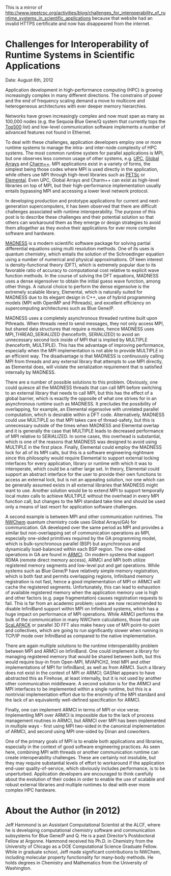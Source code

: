 This is a mirror of http://www.ieeetcsc.org/activities/blog/challenges_for_interoperability_of_runtime_systems_in_scientific_applications because that website had an invalid HTTPS certificate and now has disappeared from the internet.

# Challenges for Interoperability of Runtime Systems in Scientific Applications

Date: August 6th, 2012

Application development in high-performance computing (HPC) is growing increasingly complex in many different directions.  The constrains of power and the end of frequency scaling demand a move to multicore and heterogeneous architectures with ever deeper memory hierarchies.

Networks have grown increasingly complex and now must span as many as 100,000 nodes (e.g. the Sequoia Blue Gene/Q system that currently tops the [Top500](https://www.top500.org/list/2012/06/) list) and low-level communication software implements a number of advanced features not found in Ethernet. 

To deal with these challenges, application developers employ one or more runtime systems to manage the intra- and inter-node complexity of HPC systems.  The most common runtime system for parallel applications is MPI, but one observes less common usage of other systems, e.g. [UPC](http://upc.lbl.gov/), [Global Arrays](https://www.emsl.pnl.gov/docs/global/)  and [Charm++](http://charm.cs.uiuc.edu/).  MPI applications exist in a variety of forms, the simplest being those codes where MPI is used directly in the application, while others use MPI through high-level libraries such as [PETSc](https://www.mcs.anl.gov/petsc/) or [Elemental](http://libelemental.org/).  Even UPC, Global Arrays and Charm++ can exist as high-level libraries on top of MPI, but their high-performance implementation usually entails bypassing MPI and accessing a lower level network protocol.

In developing production and prototype applications for current and next-generation supercomputers, it has been observed that there are difficult challenges associated with runtime interoperability.  The purpose of this post is to describe these challenges and their potential solution so that others can workaround them as they emerge or design strategies to avoid them altogether as they evolve their applications for ever more complex software and hardware. 

[MADNESS](https://github.com/m-a-d-n-e-s-s/madness) is a modern scientific software package for solving partial differential equations using multi resolution methods.  One of its uses is quantum chemistry, which entails the solution of the Schroedinger equation using a number of numerical and physical approximations.  Of keen interest is density-functional theory (DFT), which is extremely popular due to its favorable ratio of accuracy to computational cost relative to explicit wave function methods.  In the course of solving the DFT equations, MADNESS uses a dense eigensolver to obtain the initial guess wave function, among other things.  A natural choice to perform the dense eigensolve is the extremely scalable library, Elemental, which is naturally suited for MADNESS due to its elegant design in C++, use of hybrid programming models (MPI with OpenMP and Pthreads), and excellent efficiency on supercomputing architectures such as Blue Gene/P.

MADNESS uses a completely asynchronous threaded runtime built upon Pthreads.  When threads need to send messages, they not only access MPI, but shared data structures that require a mutex, hence MADNESS uses MPI_THREAD_SERIALIZED (henceforth, SERIALIZED) to avoid an unnecessary second lock inside of MPI that is implied by MULTIPLE (henceforth, MULTIPLE). This has the advantage of improving performance, especially when the MPI implementation is not able to provide MULTIPLE in an efficient way.  The disadvantage is that MADNESS is continuously calling MPI from threads and any external library that attempts to use MPI directly, as Elemental does, will violate the serialization requirement that is satisfied internally by MADNESS.

There are a number of possible solutions to this problem.  Obviously, one could quiesce all the MADNESS threads that can call MPI before switching to an external library that needs to call MPI, but this has the effect of a global barrier, which is exactly the opposite of what one strives for in an asynchronous runtime such as MADNESS.  It precludes the possibility of overlapping, for example, an Elemental eigensolve with unrelated parallel computation, which is desirable within a DFT code.  Alternatively, MADNESS could use MULTIPLE so that MPI takes care of thread-safety, but this is unnecessary outside of the times when MADNESS and Elemental overlap and it is generally the case that MULTIPLE leads to decreased performance of MPI relative to SERIALIZED.  In some cases, this overhead is substantial, which is one of the reasons that MADNESS was designed to avoid using MULTIPLE in the first place.  Finally, Elemental could employ the MADNESS lock for all of its MPI calls, but this is a software engineering nightmare since this philosophy would require Elemental to support external locking interfaces for every application, library or runtime with which it was to interoperate, which could be a rather large set.  In theory, Elemental could support an abstract interface for the user to provide their own functions to access an external lock, but is not an appealing solution, nor one which can be generally assumed exists in all external libraries that MADNESS might want to use.  Another solution would be to extend MPI to support temporally local mutex calls to achieve MULTIPLE without the overhead in every MPI function call, but changes to the MPI standard take time and should be used only a means of last resort for application software challenges.

A second example is between MPI and other communication runtimes.  The [NWChem](http://www.nwchem-sw.org/) quantum chemistry code uses Global Arrays(GA) for communication.  GA developed over the same period as MPI and provides a similar but non-overlapping set of communication operations as MPI, especially one-sided primitives required by the GA programming model, which is bulk-synchronous parallel (BSP) but asynchronous and dynamically load-balanced within each BSP region.  The one-sided operations in GA are found in [ARMCI](https://www.emsl.pnl.gov/docs/parsoft/armci/).  On modern systems that support RDMA (remote direct memory access), ARMCI and MPI both utilize registered memory segments and low-level put and get operations. While systems such as Blue Gene/P have relatively simple memory registration, which is both fast and permits overlapping regions, Infiniband memory registration is not fast, hence a good implementation of MPI or ARMCI will cache the registered segments. Unfortunately, this can lead to exhaustion of available registered memory when the application memory use is high and other factors (e.g. page fragmentation) causes registration requests to fail.  This is far from an academic problem; users are now recommended to disable InfiniBand support within MPI on Infiniband systems, which has a huge impact on performance of MPI operations.  While ARMCI performs the bulk of the communication in many NWChem calculations, those that use [ScaLAPACK](http://www.netlib.org/scalapack) or parallel 3D FFT also make heavy use of MPI point-to-point and collectives, which are going to run significantly slower when running in TCP/IP mode over InfiniBand as compared to the native implementation.

There are again multiple solutions to the runtime interoperability problem between MPI and ARMCI on InfiniBand.  One could implement a library for managing registered memory that would be shared between both, but this would require buy-in from Open-MPI, MVAPICH2, Intel MPI and other implementations of MPI for InfiniBand, as well as from ARMCI.  Such a library does not exist in the context of MPI or ARMCI; GASNet appears to have abstracted this as Firehose, at least internally, but it is not used by another other communication middleware.  A second solution is for the ARMCI and MPI interfaces to be implemented within a single runtime, but this is a nontrivial implementation effort due to the enormity of the MPI standard and the lack of an equivalently well-defined specification for ARMCI.

Finally, one can implement ARMCI in terms of MPI or vice verse. Implementing MPI over ARMCI is impossible due to the lack of process management routines in ARMCI, but ARMCI over MPI has been implemented in multiple ways - first using MPI two-sided in the canonical implementation of ARMCI, and second using MPI one-sided by Dinan and coworkers.

One of the primary goals of MPI is to enable both applications and libraries, especially in the context of good software engineering practices.  As seen here, combining MPI with threads or another communication runtime can create interoperability challenges.  These are certainly not insoluble, but they may require substantial levels of effort to workaround if the application end-user quality-of-service, which obviously includes performance, is to be unperturbed.  Application developers are encouraged to think carefully about the evolution of their codes in order to enable the use of scalable and robust external libraries and multiple runtimes to deal with ever more complex HPC hardware.

# About the Author (in 2012) 

Jeff Hammond is an Assistant Computational Scientist at the ALCF, where he is developing computational chemistry software and communication subsystems for Blue Gene/P and Q. He is a past Director’s Postdoctoral Fellow at Argonne. Hammond received his Ph.D. in Chemistry from the University of Chicago as a DOE Computational Science Graduate Fellow. While in graduate school, Jeff made significant contributions to NWChem, including molecular property functionality for many-body methods. He holds degrees in Chemistry and Mathematics from the University of Washington.
